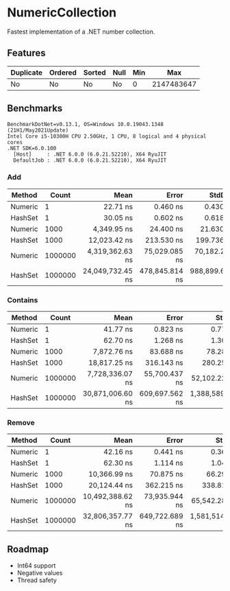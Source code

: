 # NumericCollection

Fastest implementation of a .NET number collection.

## Features

| Duplicate | Ordered | Sorted | Null | Min |        Max |
|---------- |-------- |------- |----- |---- |----------- |
|        No |      No |     No |   No |   0 | 2147483647 |

## Benchmarks

```
BenchmarkDotNet=v0.13.1, OS=Windows 10.0.19043.1348 (21H1/May2021Update)
Intel Core i5-10300H CPU 2.50GHz, 1 CPU, 8 logical and 4 physical cores
.NET SDK=6.0.100
  [Host]     : .NET 6.0.0 (6.0.21.52210), X64 RyuJIT
  DefaultJob : .NET 6.0.0 (6.0.21.52210), X64 RyuJIT
```

### Add

|  Method |   Count |             Mean |          Error |         StdDev |    Allocated |
|-------- |-------- |-----------------:|---------------:|---------------:|-------------:|
| Numeric |       1 |         22.71 ns |       0.460 ns |       0.430 ns |         96 B |
| HashSet |       1 |         30.05 ns |       0.602 ns |       0.618 ns |        168 B |
| Numeric |    1000 |      4,349.95 ns |      24.400 ns |      21.630 ns |        712 B |
| HashSet |    1000 |     12,023.42 ns |     213.530 ns |     199.736 ns |     58,664 B |
| Numeric | 1000000 |  4,319,362.63 ns |  75,029.085 ns |  70,182.253 ns |    262,577 B |
| HashSet | 1000000 | 24,049,732.45 ns | 478,845.814 ns | 988,899.641 ns | 43,111,516 B |

### Contains

|  Method |   Count |             Mean |          Error |           StdDev |    Allocated |
|-------- |-------- |-----------------:|---------------:|-----------------:|-------------:|
| Numeric |       1 |         41.77 ns |       0.823 ns |         0.770 ns |        136 B |
| HashSet |       1 |         62.70 ns |       1.268 ns |         1.302 ns |        208 B |
| Numeric |    1000 |      7,872.76 ns |      83.688 ns |        78.282 ns |        752 B |
| HashSet |    1000 |     18,817.25 ns |     316.143 ns |       280.253 ns |     58,704 B |
| Numeric | 1000000 |  7,728,336.07 ns |  55,700.437 ns |    52,102.223 ns |    262,617 B |
| HashSet | 1000000 | 30,871,006.60 ns | 609,697.562 ns | 1,388,589.877 ns | 43,111,525 B |

### Remove

|  Method |   Count |             Mean |          Error |           StdDev |    Allocated |
|-------- |-------- |-----------------:|---------------:|-----------------:|-------------:|
| Numeric |       1 |         42.16 ns |       0.441 ns |         0.368 ns |        136 B |
| HashSet |       1 |         62.30 ns |       1.114 ns |         1.042 ns |        208 B |
| Numeric |    1000 |     10,366.99 ns |      70.875 ns |        66.297 ns |        752 B |
| HashSet |    1000 |     20,124.44 ns |     362.215 ns |       338.816 ns |     58,704 B |
| Numeric | 1000000 | 10,492,388.62 ns |  73,935.944 ns |    65,542.288 ns |    262,619 B |
| HashSet | 1000000 | 32,806,357.77 ns | 649,722.689 ns | 1,581,514.822 ns | 43,111,552 B |

## Roadmap

- Int64 support
- Negative values
- Thread safety
